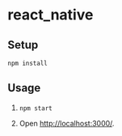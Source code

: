 # react_native
Setup
---

```
npm install
```



Usage
---

1. `npm start`

2. Open [http://localhost:3000/](http://localhost:3000/).
